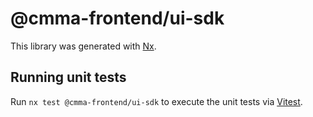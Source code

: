 # @cmma-frontend/ui-sdk

This library was generated with [Nx](https://nx.dev).

## Running unit tests

Run `nx test @cmma-frontend/ui-sdk` to execute the unit tests via [Vitest](https://vitest.dev/).
